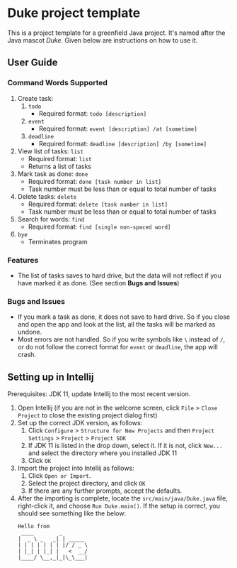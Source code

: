 # Duke project template

This is a project template for a greenfield Java project. It's named after the Java mascot _Duke_. Given below are instructions on how to use it.

## User Guide
### Command Words Supported
1. Create task:
   1. `todo`
      - Required format: `todo [description]`
   1. `event`
      - Required format: `event [description] /at [sometime]`
   1. `deadline`
      - Required format: `deadline [description] /by [sometime]`
1. View list of tasks: `list`
   - Required format: `list`
   - Returns a list of tasks
1. Mark task as done: `done` 
   - Required format: `done [task number in list]`
   - Task number must be less than or equal to total number of tasks 
1. Delete tasks: `delete`
   - Required format: `delete [task number in list]`
   - Task number must be less than or equal to total number of tasks 
1. Search for words: `find`
   - Required format: `find [single non-spaced word]`
1. `bye`
   - Terminates program

### Features
- The list of tasks saves to hard drive, but the data will not reflect if you have marked it as done. (See section **Bugs and Issues**)

### Bugs and Issues
- If you mark a task as done, it does not save to hard drive. So if you close and open the app and look at the list, all the tasks will be marked as undone.
- Most errors are not handled. So if you write symbols like `\` instead of `/`, or do not follow the correct format for `event` or `deadline`, the app will crash.

## Setting up in Intellij

Prerequisites: JDK 11, update Intellij to the most recent version.

1. Open Intellij (if you are not in the welcome screen, click `File` > `Close Project` to close the existing project dialog first)
1. Set up the correct JDK version, as follows:
   1. Click `Configure` > `Structure for New Projects` and then `Project Settings` > `Project` > `Project SDK`
   1. If JDK 11 is listed in the drop down, select it. If it is not, click `New...` and select the directory where you installed JDK 11
   1. Click `OK`
1. Import the project into Intellij as follows:
   1. Click `Open or Import`.
   1. Select the project directory, and click `OK`
   1. If there are any further prompts, accept the defaults.
1. After the importing is complete, locate the `src/main/java/Duke.java` file, right-click it, and choose `Run Duke.main()`. If the setup is correct, you should see something like the below:
   ```
   Hello from
    ____        _        
   |  _ \ _   _| | _____ 
   | | | | | | | |/ / _ \
   | |_| | |_| |   <  __/
   |____/ \__,_|_|\_\___|
   ```
